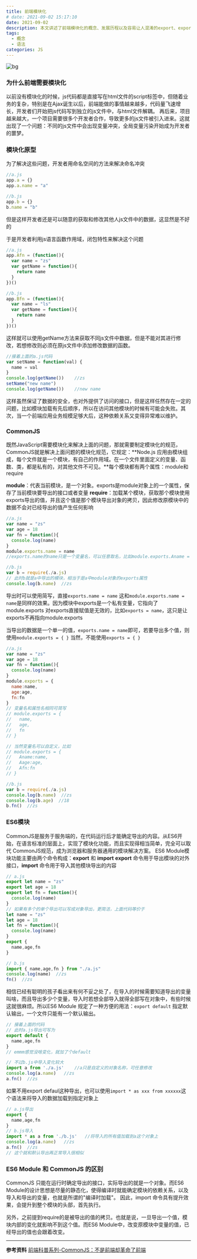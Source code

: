 ```yaml
---
title: 前端模块化
# date: 2021-09-02 15:17:10
date: 2021-09-02
description: 本文讲述了前端模块化的概念、发展历程以及容易让人混淆的export、export default、module.exports和exports的区别和使用方法
tags:
  - 概念
  - 语法
categories: JS
---
```

![bg](https://pica.zhimg.com/v2-c205ca9e942ce9ce6c53a39bdce20a04_1440w.jpg?source=172ae18b)
### 为什么前端需要模块化
以前没有模块化的时候，js代码都是直接写在html文件的script标签中，但随着业务的复杂，特别是在Ajax诞生以后，前端能做的事情越来越多，代码量飞速增长，开发者们开始把js代码写到独立的js文件中，与html文件解耦。
再后来，项目越来越大，一个项目需要很多个开发者合作，导致更多的js文件被引入进来。这就出现了一个问题：不同的js文件中会出现变量冲突，全局变量污染开始成为开发者的噩梦。
### 模块化原型
为了解决这些问题，开发者用命名空间的方法来解决命名冲突
```javascript
//a.js
app.a = {}
app.a.name = "a"

//b.js
app.b = {}
b.name = "b"
```
但是这样开发者还是可以随意的获取和修改其他人js文件中的数据，这显然是不好的

于是开发者利用js语言函数作用域，闭包特性来解决这个问题
```javascript
//a.js
app.Afn = (function(){
  var name = "zs"
  var getName = function(){
    return name
  }
})()

//b.js
app.Bfn = (function(){
  var name = "ls"
  var getName = function(){
    return name
  }
})()
```
这样就可以使用getName方法来获取不同js文件中数据，但是不能对其进行修改，若想修改则必须在原js文件中添加修改数据的函数。
```javascript
//接着上面的a.js代码
var setName = function(val) {
  name = val
}
console.log(getName())    //zs
setName("new name")
console.log(getName())    //new name
```
这样虽然保证了数据的安全，也对外提供了访问的接口，但是这样任然存在一定的问题，比如模块加载有先后顺序，所以在访问其他模块的时候有可能会失败。其次，当一个前端应用业务规模足够大后，这种依赖关系又变得异常难以维护。
### CommonJS
既然JavaScript需要模块化来解决上面的问题，那就需要制定模块化的规范，CommonJS就是解决上面问题的模块化规范，它规定：**Node.js 应用由模块组成，每个文件就是一个模块，有自己的作用域。在一个文件里面定义的变量、函数、类，都是私有的，对其他文件不可见。**每个模块都有两个属性：module和require

**module**：代表当前模块，是一个对象。exports是module对象上的一个属性，保存了当前模块要导出的接口或者变量
**require**：加载某个模块，获取那个模块使用exports导出的值，并且这个值是那个模块导出对象的拷贝，因此修改原模块中的数据不会对已经导出的值产生任何影响
```javascript
//a.js
var name = "zs"
var age = 18
var fn = function(){
  console.log(name)
}
module.exports.name = name
//exports.name的name只是一个变量名，可以任意取名，比如module.exports.Aname = name也是可以的

//b.js
var b = require(./a.js)
// 此时b就是a中导出的模块，相当于是a中module对象的exports属性
console.log(b.name)  //zs
```
导出时可以使用简写，直接`exports.name = name` 这和`module.exports.name = name`是同样的效果。因为模块中exports是一个私有变量，它指向了module.exports
对exports直接赋值是无效的，比如`exports = name`，这只是让exports不再指向module.exports

当导出的数据是一个单一的值，`exports.name = name`即可，若要导出多个值，则使用`module.exports = { }`
当然，不能使用`exports = { }`
```javascript
//a.js
var name = "zs"
var age = 18
var fn = function(){
  console.log(name)
}
module.exports = {
  name:name,
  age:age,
  fn:fn
}
// 变量名和属性名相同可简写
// module.exports = {
//   name,
//   age,
//   fn
// }

// 当然变量名可以自定义，比如
// module.exports = {
//   Aname:name,
//   Aage:age,
//   Afn:fn
// }

//b.js
var b = require(./a.js)
console.log(b.name)  //zs
console.log(b.age)  //18
b.fn()  //zs
```
### ES6模块
CommonJS是服务于服务端的，在代码运行后才能确定导出的内容。从ES6开始，在语言标准的层面上，实现了模块化功能，而且实现得相当简单，完全可以取代 CommonJS规范，成为浏览器和服务器通用的模块解决方案。
ES6 Module模块功能主要由两个命令构成：**export** 和 **import**
**export** 命令用于导出模块的对外接口，**import** 命令用于导入其他模块导出的内容
```javascript
// a.js
export let name = "zs"
export let age = 18
export let fn = function(){
  console.log(name)
}
// 如果有多个的单个导出可以写成对象导出，更简洁，上面代码等价于
let name = "zs"
let age = 18
let fn = function(){
  console.log(name)
}
export {
  name,age,fn
}

// b.js
import { name,age,fn } from "./a.js"
console.log(name)  //zs
fn()  //zs
```
相信已经有聪明的孩子看出来有何不妥之处了，在导入的时候需要知道导出的变量叫啥，而且导出多少个变量，导入时若想全部导入就得全部写在对象中，有些时候这就很麻烦。所以ES6 Module 规定了一种方便的用法：`export default` 指定默认输出，一个文件只能有一个默认输出。
```javascript
// 接着上面的代码
// 此时a.js导出可写为
export default {
  name,age,fn
}
// emmm感觉没啥变化，就加了个default

// 不过b.js中导入变化较大
import a from './a.js'    //a只是自定义的对象名称，可任意修改
console.log(a.name)   //zs
a.fn()  //zs
```
如果不用export defaul这种导出，也可以使用`import * as xxx from xxxxxx`这个语法来将导入的数据加载到指定对象上
```javascript
// a.js导出
export {
  name,age,fn
}
// b.js导入
import * as a from './b.js'   //将导入的所有值加载到a这个对象上
console.log(a.name)   //zs
a.fn()  //zs
// 这个就和默认导出再正常导入很相似
```
### ES6 Module 和 CommonJS 的区别
CommonJS 只能在运行时确定导出的接口，实际导出的就是一个对象。而ES6 Module的设计思想是尽量的静态化，使得编译时就能确定模块的依赖关系，以及导入和导出的变量，也就是所谓的"编译时加载"。
因此，import 命令具有提升效果，会提升到整个模块的头部，首先执行。

另外，之前提到require的是被导出的值的拷贝。也就是说，一旦导出一个值，模块内部的变化就影响不到这个值。而ES6 Module中，改变原模块中变量的值，已经导出的值也会跟着改变。

---
**参考资料**
[前端科普系列-CommonJS：不是前端却革命了前端](https://zhuanlan.zhihu.com/p/113009496)